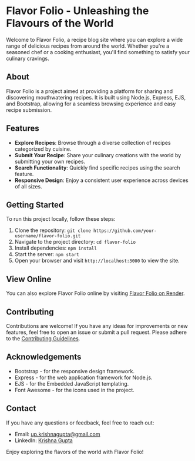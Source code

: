 # Flavor Folio - Unleashing the Flavours of the World

Welcome to Flavor Folio, a recipe blog site where you can explore a wide range of delicious recipes from around the world. Whether you're a seasoned chef or a cooking enthusiast, you'll find something to satisfy your culinary cravings.

## About

Flavor Folio is a project aimed at providing a platform for sharing and discovering mouthwatering recipes. It is built using Node.js, Express, EJS, and Bootstrap, allowing for a seamless browsing experience and easy recipe submission.

## Features

- **Explore Recipes**: Browse through a diverse collection of recipes categorized by cuisine.
- **Submit Your Recipe**: Share your culinary creations with the world by submitting your own recipes.
- **Search Functionality**: Quickly find specific recipes using the search feature.
- **Responsive Design**: Enjoy a consistent user experience across devices of all sizes.

## Getting Started

To run this project locally, follow these steps:

1. Clone the repository: `git clone https://github.com/your-username/flavor-folio.git`
2. Navigate to the project directory: `cd flavor-folio`
3. Install dependencies: `npm install`
4. Start the server: `npm start`
5. Open your browser and visit `http://localhost:3000` to view the site.

## View Online

You can also explore Flavor Folio online by visiting [Flavor Folio on Render](https://flavor-folio.onrender.com/).

## Contributing

Contributions are welcome! If you have any ideas for improvements or new features, feel free to open an issue or submit a pull request. Please adhere to the [Contributing Guidelines](CONTRIBUTING.md).


## Acknowledgements

- Bootstrap - for the responsive design framework.
- Express - for the web application framework for Node.js.
- EJS - for the Embedded JavaScript templating.
- Font Awesome - for the icons used in the project.

## Contact

If you have any questions or feedback, feel free to reach out:

- Email: up.krishnagupta@gmail.com
- LinkedIn: [Krishna Gupta](https://www.linkedin.com/in/krishnaagupta/)

Enjoy exploring the flavors of the world with Flavor Folio!

